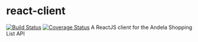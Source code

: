 # react-client
[![Build Status](https://travis-ci.org/daud1/react-client.svg?branch=develop)](https://travis-ci.org/daud1/react-client)
[![Coverage Status](https://coveralls.io/repos/github/daud1/react-client/badge.svg?branch=master)](https://coveralls.io/github/daud1/react-client?branch=master)
A ReactJS client for the Andela Shopping List API
